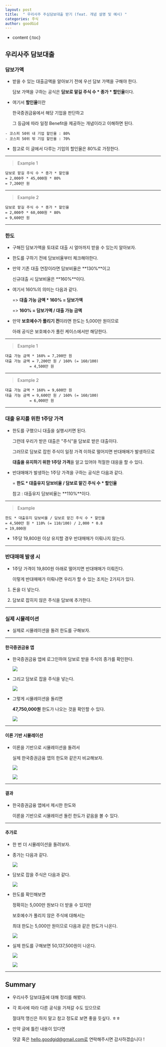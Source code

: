 ```yaml
---
layout: post
title:  " 우리사주 주심담보대출 받기 (feat. 개념 설명 및 예시) "
categories: 주식
author: goodGid
---
```

* content
{:toc}

## 우리사주 담보대출

### 담보가액

* 받을 수 있는 대출금액을 알아보기 전에 우선 담보 가액을 구해야 한다.

  담보 가액을 구하는 공식은 **담보로 맡길 주식 수 * 종가 * 할인율**이다.

* 여기서 **할인율**이란 

  한국증권금융에서 해당 기업을 판단하고
  
  그 등급에 따라 일정 Benefit을 제공하는 개념이라고 이해하면 된다.

```
- 코스피 50위 내 기업 할인율 : 80%
- 코스피 50위 밖 기업 할인율 : 70%
```

* 참고로 이 글에서 다루는 기업의 할인율은 80%로 가정한다.



---

> Example 1

```
담보로 맡길 주식 수 * 종가 * 할인율
= 2,000주 * 45,000원 * 80%
= 7,200만 원
```

---

> Example 2

```
담보로 맡길 주식 수 * 종가 * 할인율
= 2,000주 * 60,000원 * 80%
= 9,600만 원
```

---

### 한도

* 구해진 담보가액을 토대로 대출 시 얼마까지 받을 수 있는지 알아보자.

* 한도를 구하기 전에 담보비율부터 체크해야한다.

* 만약 기존 대출 연장이라면 담보비율은 **130%**이고

  신규대출 시 담보비율은 **160%**이다.

* 여기서 160%의 의미는 다음과 같다.

  => **대출 가능 금액 * 160% = 담보가액**

  => **160% = 담보가액 / 대출 가능 금액**

* 만약 **보호예수가 풀리기 전**이라면 한도는 5,000만 원이므로 

  아래 공식은 보호예수가 풀린 케이스에서만 해당한다.

---

> Example 1

```
대출 가능 금액 * 160% = 7,200만 원
대출 가능 금액 = 7,200만 원 / 160% (= 160/100)
           = 4,500만 원
```

---

> Example 2

```
대출 가능 금액 * 160% = 9,600만 원
대출 가능 금액 = 9,600만 원 / 160% (= 160/100)
           = 6,000만 원
```

---

### 대출 유지를 위한 1주당 가격

* 한도를 구했으니 대출을 실행시키면 된다.

  그런데 우리가 받은 대출은 "주식"을 담보로 받은 대출이다.

  그러므로 담보로 잡힌 주식이 일정 가격 이하로 떨어지면 반대매매가 발생하므로 

  **대출을 유지하기 위한 1주당 가격**을 알고 있어야 적절한 대응을 할 수 있다.

* 반대매매가 발생하는 1주당 가격을 구하는 공식은 다음과 같다.

  = **한도 * 대출유지 담보비율 / 담보로 맡긴 주식 수 * 할인율**

  참고 : 대출유지 담보비율는 **110%**이다.

---

> Example

```
한도 * 대출유지 담보비율 / 담보로 맡긴 주식 수 * 할인율
= 4,500만 원 * 110% (= 110/100) / 2,000 * 0.8
= 19,800원
```

* 1주당 19,800원 이상 유지할 경우 반대매매가 이뤄나지 않는다.

---

### 반대매매 발생 시

* 1주당 가격이 19,800원 아래로 떨어지면 반대매매가 이뤄진다.

  이렇게 반대매매가 이뤄나면 우리가 할 수 있는 조치는 2가지가 있다.

1. 돈을 더 넣는다.

2. 담보로 잡히지 않은 주식을 담보에 추가한다.

---

### 실제 시뮬레이션

* 실제로 시뮬레이션을 돌려 한도를 구해보자.

---

#### 한극증권금융 앱

* 한국증권금융 앱에 로그인하여 담보로 받을 주식의 종가를 확인한다.

  ![](/assets/img/stock/Stock-Our-Stock-Mortgage-Loan_1.png)

* 그리고 담보로 잡을 주식을 넣는다.

  ![](/assets/img/stock/Stock-Our-Stock-Mortgage-Loan_2.png)

* 그렇게 시뮬레이션을 돌리면 

  **47,750,000원** 한도가 나오는 것을 확인할 수 있다.

  ![](/assets/img/stock/Stock-Our-Stock-Mortgage-Loan_3.png)

---

#### 이론 기반 시뮬레이션

* 이론을 기반으로 시뮬레이션을 돌려서 

  실제 한국증권금융 앱의 한도와 같은지 비교해보자.

  ![](/assets/img/stock/Stock-Our-Stock-Mortgage-Loan_4.png)

  ![](/assets/img/stock/Stock-Our-Stock-Mortgage-Loan_5.png)

----

#### 결과

* 한국증권금융 앱에서 제시한 한도와 

  이론을 기반으로 시뮬레이션 돌린 한도가 같음을 볼 수 있다.

---

#### 추가로

* 한 번 더 시뮬레이션을 돌려보자.

* 종가는 다음과 같다.

  ![](/assets/img/stock/Stock-Our-Stock-Mortgage-Loan_1.png)

* 담보로 잡을 주식은 다음과 같다.

  ![](/assets/img/stock/Stock-Our-Stock-Mortgage-Loan_6.png)

* 한도를 확인해보면

  정확히는 5,000만 원보다 더 받을 수 있지만

  보호예수가 풀리지 않은 주식에 대해서는 
  
  최대 한도는 5,000만 원이므로 다음과 같은 한도가 나온다.

  ![](/assets/img/stock/Stock-Our-Stock-Mortgage-Loan_7.png)

* 실제 한도를 구해보면 50,137,500원이 나온다.

  ![](/assets/img/stock/Stock-Our-Stock-Mortgage-Loan_8.png)

  ![](/assets/img/stock/Stock-Our-Stock-Mortgage-Loan_9.png)



---

## Summary

* 우리사주 담보대출에 대해 정리를 해봤다.

* 각 회사에 따라 다른 공식을 가져갈 수도 있으므로

  절대적 맹신은 하지 말고 참고 정도로 보면 좋을 듯싶다. ㅎㅎ

* 만약 글에 틀린 내용이 있다면

  댓글 혹은 hello.goodgid@gmail.com로 연락해주시면 감사하겠습니다 ! 

